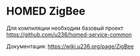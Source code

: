 # HOMED ZigBee

Для компиляции необходим базовый проект
https://github.com/u236/homed-service-common

Документация:
https://wiki.u236.org/page/ZigBee
